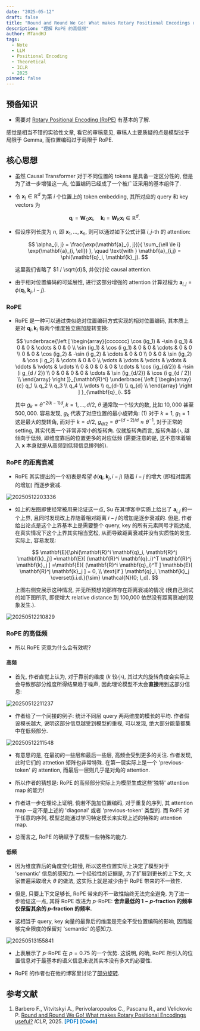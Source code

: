```yaml
---
date: "2025-05-12"
draft: false
title: "Round and Round We Go! What makes Rotary Positional Encodings useful?"
description: "理解 RoPE 的高低频"
author: MTandHJ
tags:
  - Note
  - LLM
  - Positional Encoding
  - Theoretical
  - ICLR
  - 2025
pinned: false
---
```



## 预备知识

- 需要对 [Rotary Positional Encoding (RoPE)](https://spaces.ac.cn/archives/8265) 有基本的了解.

感觉是相当不错的实验性文章, 看它的审稿意见, 审稿人主要质疑的点是模型过于局限于 Gemma, 而位置编码过于局限于 RoPE.

## 核心思想

- 虽然 Causal Transformer 对于不同位置的 tokens 是具备一定区分性的, 但是为了进一步增强这一点, 位置编码已经成了一个被广泛采用的基本组件了.

- 令 $\mathbf{x}_i \in \mathbb{R}^d$ 为第 $i$ 个位置上的 token embedding, 其所对应的 query 和 key vectors 为

    $$
    \mathbf{q}_i = \mathbf{W}_Q \mathbf{x}_i, \quad \mathbf{k}_i = \mathbf{W}_K \mathbf{x}_i \in \mathbb{R}^d.
    $$

- 假设序列长度为 $n$, 即 $\mathbf{x}_1, \ldots, \mathbf{x}_n$, 则可以通过如下公式计算 $i,j$-th 的 attention:

    $$
    \alpha_{i, j} = \frac{\exp(\mathbf{a}_{i, j})}{
        \sum_{\ell \le i} \exp(\mathbf{a}_{i, \ell})
    }, \quad \text{with } \mathbf{a}_{i,j} = \phi(\mathbf{q}_i, \mathbf{k}_j).
    $$

    这里我们省略了 $1 / \sqrt{d}$, 并仅讨论 causal attention.

- 由于相对位置编码的可延展性, 进行这部分增强的 attention 计算过程为 $\mathbf{a}_{i,j} = \phi(\mathbf{q}_i, \mathbf{k}_j, i - j)$.


### RoPE

- RoPE 是一种可以通过类似绝对位置编码方式实现的相对位置编码, 其本质上是对 $\mathbf{q}_i, \mathbf{k}_i$ 每两个维度独立施加旋转变换:

    $$
        \underbrace{\left [
        \begin{array}{ccccccc}
        \cos (ig_1) & -\sin (i g_1) & 0 & 0 & \cdots & 0 & 0 \\
        \sin (ig_1) & \cos (i g_1) & 0 & 0 & \cdots & 0 & 0 \\
        0 & 0 & \cos (ig_2) & -\sin (i g_2) & \cdots & 0 & 0 \\
        0 & 0 & \sin (ig_2) & \cos (i g_2) & \cdots & 0 & 0 \\
        \vdots & \vdots & \vdots & \vdots & \ddots & \vdots & \vdots \\
        0 & 0 &  0 & 0 & \cdots & \cos (ig_{d/2}) & -\sin (i g_{d / 2}) \\
        0 & 0 &  0 & 0 & \cdots & \sin (ig_{d/2}) & \cos (i g_{d / 2})  \\
        \end{array}
        \right ]}_{\mathbf{R}^i} 
        \underbrace{
        \left [
            \begin{array}{c}
            q_1 \\
            q_2 \\
            q_3 \\
            q_4 \\
            \vdots \\
            q_{d-1} \\
            q_{d} \\
            \end{array}
        \right ]
        }_{\mathbf{q}_i}.
    $$

    其中 $g_k = \theta^{-2(k-1)d}, k=1, \ldots, d / 2$, $\theta$ 通常取一个较大的数, 比如 $10,000$ 甚至 $500,000$. 容易发现, $g_k$ 代表了对应位置的最小旋转角: (1) 对于 $k=1$, $g_1 = 1$ 这是最大的旋转角, 而对于 $k = d / 2$, $g_{d/2} = \theta^{-(d - 2) / d} \approx \theta^{-1}$, 对于正常的 setting, 其实代表一个非常非常小的旋转角. 仅就旋转角而言, 旋转角越小, 越倾向于低频, 即维度靠后的位置更多的对应低频 (需要注意的是, 这不意味着输入 $\mathbf{x}$ 本身就是从高频到低频信息排列的).

### RoPE 的距离衰减

- RoPE 其实提出的一个初衷是希望 $\phi(\mathbf{q}_i, \mathbf{k}_j, i - j)$ 随着 $i - j$ 的增大 (即相对距离的增加) 而逐步衰减.

![20250512203336](https://raw.githubusercontent.com/MTandHJ/blog_source/master/images/20250512203336.png)

- 如上的左图即使经常被用来论证这一点, Su 在其博客中实质上给出了 $\mathbf{a}_{i,j}$ 的一个上界, 且同时发现改上界随着相对距离 $i-j$ 的增加是逐步衰减的. 但是, 作者给出论点是这个上界基本上是需要整个 query, key 的所有元素同号才能达成, 在真实情况下这个上界其实相当宽松, 从而导致距离衰减并没有实质性的发生. 实际上, 容易发现:

    $$
    \mathbf{E}[\phi(\mathbf{R}^i \mathbf{q}_i, \mathbf{R}^j \mathbf{k}_j)]
    =\mathbf{E}[
        (\mathbf{R}^i \mathbf{q}_i)^T \mathbf{R}^j \mathbf{k}_j
    ]
    =\mathbf{E}[
        (\mathbf{R}^i \mathbf{q}_i)^T 
    ]
    \mathbb{E}[
        \mathbf{R}^j \mathbf{k}_j
    ] = 0, \\
    \text{if } \mathbf{q}_i, \mathbf{k}_j \overset{i.i.d.}{\sim} \mathcal{N}(0; I_d).
    $$

    上图右侧变展示这种情况, 并无所预想的那样存在距离衰减的情况 (我自己测试的如下图所示, 即使增大 relative distance 到 100,000 依然没有距离衰减的现象发生.).

![20250512210829](https://raw.githubusercontent.com/MTandHJ/blog_source/master/images/20250512210829.png)


### RoPE 的高低频

- 所以 RoPE 究竟为什么会有效呢?

#### 高频

- 首先, 作者直觉上认为, 对于靠前的维度 ($k$ 较小), 其过大的旋转角度会实际上会导致那部分维度所得结果趋于噪声, 因此理论模型不太会**直接**用到这部分信息:

![20250512211237](https://raw.githubusercontent.com/MTandHJ/blog_source/master/images/20250512211237.png)

- 作者给了一个间接的例子: 统计不同层 query 两两维度的模长的平均. 作者假设模长越大, 说明这部分信息越受到模型的重视, 可以发现, 绝大部分能量都集中在低频部分.


![20250512211548](https://raw.githubusercontent.com/MTandHJ/blog_source/master/images/20250512211548.png)

- 有意思的是, 在最初的一些层和最后一些层, 高频会受到更多的关注. 作者发现, 此时它们的 attnetion 矩阵也非常特殊. 在第一层实际上是一个 'previous-token' 的 attention, 而最后一层则几乎是对角的 attention.

- 所以作者的猜想是: RoPE 的高频部分实际上为模型生成这些'独特' attention map 的能力!

- 作者进一步在理论上证明, 倘若不施加位置编码, 对于重复的序列, 其 attention map 一定不是上述的 'diagonal' 或者 'previous-token' 类型的. 而 RoPE 对于任意的序列, 模型总能通过学习特定模长来实现上述的特殊的 attention map.

- 总而言之, RoPE 的确赋予了模型一些特殊的能力.

#### 低频

- 因为维度靠后的角度变化较慢, 所以这些位置实际上决定了模型对于 'semantic' 信息的感知力. 一个经验性的证据是, 为了扩展到更长的上下文, 大家普遍采取增大 $\theta$ 的做法, 这实际上就是减少由于 RoPE 带来的不一致性.

- 但是, 只要上下文足够长, RoPE 带来的不一致性始终无法完全避免. 为了进一步验证这一点, 其将 RoPE 改进为 $p$-RoPE: **舍弃最低的 $1-p$-fraction 的频率 仅保留其余的 $p$-fraction 的频率.**

- 这相当于 query, key 向量的最靠后的维度是完全不受位置编码的影响, 因而能够完全限度的保留对 'semantic' 的感知力.

![20250513155841](https://raw.githubusercontent.com/MTandHJ/blog_source/master/images/20250513155841.png)

- 上表展示了 $p$-RoPE 在 $p=0.75$ 的一个优势. 这说明, 的确, RoPE 所引入的位置信息对于最基本的语义信息来说其实本没有多大的必要性.

- RoPE 的作者也在他的博客里讨论了[部分旋转](https://kexue.fm/archives/10122).

## 参考文献

<ol class="reference">
  <li>
    Barbero F., Vitvitskyi A.,
    Perivolaropoulos C., Pascanu R., and Velickovic P.
    <u>Round and Round We Go! What makes Rotary Positional Encodings useful?</u>
    <i>ICLR</i>, 2025.
    <a href="http://arxiv.org/abs/2410.06205" style="color: #007acc; font-weight: bold; text-decoration: none;">[PDF]</a>
    <a href="" style="color: #007acc; font-weight: bold; text-decoration: none;">[Code]</a>
  </li>

  <!-- 添加更多文献条目 -->
</ol>